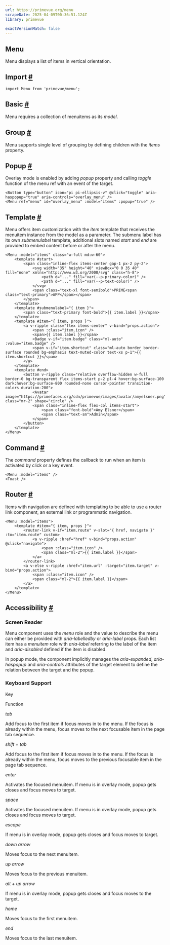 ```yaml
---
url: https://primevue.org/menu
scrapeDate: 2025-04-09T00:36:51.124Z
library: primevue

exactVersionMatch: false
---
```


## Menu

Menu displays a list of items in vertical orientation.

## Import [#](_menu_.md#import)
```
import Menu from 'primevue/menu';
```
## Basic [#](_menu_.md#basic)

Menu requires a collection of menuitems as its _model_.

## Group [#](_menu_.md#group)

Menu supports single level of grouping by defining children with the _items_ property.

## Popup [#](_menu_.md#popup)

Overlay mode is enabled by adding _popup_ property and calling _toggle_ function of the menu ref with an event of the target.
```
<Button type="button" icon="pi pi-ellipsis-v" @click="toggle" aria-haspopup="true" aria-controls="overlay_menu" />
<Menu ref="menu" id="overlay_menu" :model="items" :popup="true" />
```
## Template [#](_menu_.md#template)

Menu offers item customization with the _item_ template that receives the menuitem instance from the model as a parameter. The submenu label has its own _submenulabel_ template, additional slots named _start_ and _end_ are provided to embed content before or after the menu.
```
<Menu :model="items" class="w-full md:w-60">
    <template #start>
        <span class="inline-flex items-center gap-1 px-2 py-2">
            <svg width="35" height="40" viewBox="0 0 35 40" fill="none" xmlns="http://www.w3.org/2000/svg" class="h-8">
                <path d="..." fill="var(--p-primary-color)" />
                <path d="..." fill="var(--p-text-color)" />
            </svg>
            <span class="text-xl font-semibold">PRIME<span class="text-primary">APP</span></span>
        </span>
    </template>
    <template #submenulabel="{ item }">
        <span class="text-primary font-bold">{{ item.label }}</span>
    </template>
    <template #item="{ item, props }">
        <a v-ripple class="flex items-center" v-bind="props.action">
            <span :class="item.icon" />
            <span>{{ item.label }}</span>
            <Badge v-if="item.badge" class="ml-auto" :value="item.badge" />
            <span v-if="item.shortcut" class="ml-auto border border-surface rounded bg-emphasis text-muted-color text-xs p-1">{{ item.shortcut }}</span>
        </a>
    </template>
    <template #end>
        <button v-ripple class="relative overflow-hidden w-full border-0 bg-transparent flex items-start p-2 pl-4 hover:bg-surface-100 dark:hover:bg-surface-800 rounded-none cursor-pointer transition-colors duration-200">
            <Avatar image="https://primefaces.org/cdn/primevue/images/avatar/amyelsner.png" class="mr-2" shape="circle" />
            <span class="inline-flex flex-col items-start">
                <span class="font-bold">Amy Elsner</span>
                <span class="text-sm">Admin</span>
            </span>
        </button>
    </template>
</Menu>
```
## Command [#](_menu_.md#command)

The _command_ property defines the callback to run when an item is activated by click or a key event.
```
<Menu :model="items" />
<Toast />
```
## Router [#](_menu_.md#router)

Items with navigation are defined with templating to be able to use a router link component, an external link or programmatic navigation.
```
<Menu :model="items">
    <template #item="{ item, props }">
        <router-link v-if="item.route" v-slot="{ href, navigate }" :to="item.route" custom>
            <a v-ripple :href="href" v-bind="props.action" @click="navigate">
                <span :class="item.icon" />
                <span class="ml-2">{{ item.label }}</span>
            </a>
        </router-link>
        <a v-else v-ripple :href="item.url" :target="item.target" v-bind="props.action">
            <span :class="item.icon" />
            <span class="ml-2">{{ item.label }}</span>
        </a>
    </template>
</Menu>
```
## Accessibility [#](_menu_.md#accessibility)

### Screen Reader

Menu component uses the _menu_ role and the value to describe the menu can either be provided with _aria-labelledby_ or _aria-label_ props. Each list item has a _menuitem_ role with _aria-label_ referring to the label of the item and _aria-disabled_ defined if the item is disabled.

In popup mode, the component implicitly manages the _aria-expanded_, _aria-haspopup_ and _aria-controls_ attributes of the target element to define the relation between the target and the popup.

### Keyboard Support

Key

Function

_tab_

Add focus to the first item if focus moves in to the menu. If the focus is already within the menu, focus moves to the next focusable item in the page tab sequence.

_shift_ + _tab_

Add focus to the first item if focus moves in to the menu. If the focus is already within the menu, focus moves to the previous focusable item in the page tab sequence.

_enter_

Activates the focused menuitem. If menu is in overlay mode, popup gets closes and focus moves to target.

_space_

Activates the focused menuitem. If menu is in overlay mode, popup gets closes and focus moves to target.

_escape_

If menu is in overlay mode, popup gets closes and focus moves to target.

_down arrow_

Moves focus to the next menuitem.

_up arrow_

Moves focus to the previous menuitem.

_alt_ + _up arrow_

If menu is in overlay mode, popup gets closes and focus moves to the target.

_home_

Moves focus to the first menuitem.

_end_

Moves focus to the last menuitem.